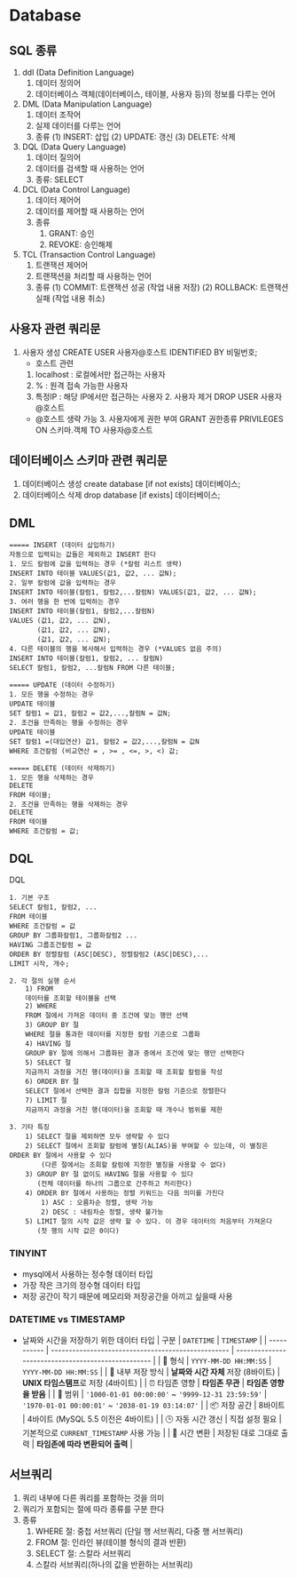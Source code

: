 # Database

## SQL 종류
1. ddl (Data Definition Language)
    1) 데이터 정의어
    2) 데이터베이스 객체(데이터베이스, 테이블, 사용자 등)의 정보를 다루는 언어
2. DML (Data Manipulation Language)
    1) 데이터 조작어
    2) 실제 데이터를 다루는 언어
    3) 종류
       (1) INSERT: 삽입
       (2) UPDATE: 갱신
       (3) DELETE: 삭제
3. DQL (Data Query Language)
    1) 데이터 질의어
    2) 데이터를 검색할 때 사용하는 언어
    3) 종류: SELECT
4. DCL (Data Control Language)
    1) 데이터 제어어
    2) 데이터를 제어할 때 사용하는 언어
    3) 종류
        1) GRANT: 승인
        2) REVOKE: 승인해제
5. TCL (Transaction Control Language)
    1) 트랜잭션 제어어
    2) 트랜잭션을 처리할 때 사용하는 언어
    3) 종류
       (1) COMMIT: 트랜잭션 성공 (작업 내용 저장)
       (2) ROLLBACK: 트랜잭션 실패 (작업 내용 취소)

## 사용자 관련 쿼리문
  1. 사용자 생성
        CREATE USER 사용자@호스트 IDENTIFIED BY 비밀번호;
        * 호스트 관련
        1) localhost : 로컬에서만 접근하는 사용자
        2) %         : 원격 접속 가능한 사용자
        3) 특정IP    : 해당 IP에서만 접근하는 사용자
    2. 사용자 제거
        DROP USER 사용자@호스트
        * @호스트 생략 가능
    3. 사용자에게 권한 부여
        GRANT 권한종류 PRIVILEGES ON 스키마.객체 TO 사용자@호스트

## 데이터베이스 스키마 관련 쿼리문
1. 데이터베이스 생성
  create database [if not exists] 데이터베이스;
2. 데이터베이스 삭제
  drop database [if exists] 데이터베이스;

## DML

    ===== INSERT (데이터 삽입하기)
    자동으로 입력되는 값들은 제외하고 INSERT 한다
    1. 모드 칼럼에 값을 입력하는 경우 (*칼럼 리스트 생략) 
    INSERT INTO 테이블 VALUES(값1, 값2, ... 값N);
    2. 일부 칼럼에 값을 입력하는 경우
    INSERT INTO 테이블(칼럼1, 칼럼2,...칼럼N) VALUES(값1, 값2, ... 값N);
    3. 여러 행을 한 번에 입력하는 경우
    INSERT INTO 테이블(칼럼1, 칼럼2,...칼럼N)
    VALUES (값1, 값2, ... 값N),
           (값1, 값2, ... 값N),
           (값1, 값2, ... 값N);
    4. 다른 테이블의 행을 복사해서 입력하는 경우 (*VALUES 없음 주의)
    INSERT INTO 테이블(칼럼1, 칼럼2, ... 칼럼N)
    SELECT 칼럼1, 칼럼2, ...칼럼N FROM 다른 테이블;
    
    ===== UPDATE (데이터 수정하기)
    1. 모든 행을 수정하는 경우
    UPDATE 테이블
    SET 칼럼1 = 값1, 칼럼2 = 값2,...,칼럼N = 값N;
    2. 조건을 만족하는 행을 수정하는 경우
    UPDATE 테이블
    SET 칼럼1 =(대입연산) 값1, 칼럼2 = 값2,...,칼럼N = 값N
    WHERE 조건칼럼 (비교연산 = , >= , <=, >, <) 값;
    
    ===== DELETE (데이터 삭제하기)
    1. 모든 행을 삭제하는 경우
    DELETE 
    FROM 테이블;
    2. 조건을 만족하는 행을 삭제하는 경우
    DELETE
    FROM 테이블
    WHERE 조건칼럼 = 값;
## DQL
DQL
    
    1. 기본 구조
    SELECT 칼럼1, 칼럼2, ...
    FROM 테이블
    WHERE 조건칼럼 = 값
    GROUP BY 그룹화칼럼1, 그룹화칼럼2 ...
    HAVING 그룹조건칼럼 = 값
    ORDER BY 정렬칼럼 (ASC|DESC), 정렬칼럼2 (ASC|DESC),...
    LIMIT 시작, 개수;

    2. 각 절의 실행 순서
        1) FROM
        데이터를 조회할 테이블을 선택
        2) WHERE
        FROM 절에서 가져온 데이터 중 조건에 맞는 행만 선택
        3) GROUP BY 절
        WHERE 절을 통과한 데이터를 지정한 칼럼 기준으로 그룹화
        4) HAVING 절
        GROUP BY 절에 의해서 그룹화된 결과 중에서 조건에 맞는 행만 선택한다
        5) SELECT 절
        지금까지 과정을 거친 행(데이터)을 조회할 때 조회할 칼럼을 작성
        6) ORDER BY 절
        SELECT 절에서 선택한 결과 집합을 지정한 칼럼 기준으로 정렬한다
        7) LIMIT 절
        지금까지 과정을 거친 행(데이터)을 조회할 때 개수나 범위를 제한
        
    3. 기타 특징
        1) SELECT 절을 제외하면 모두 생략할 수 있다
        2) SELECT 절에서 조회할 칼럼에 별칭(ALIAS)을 부여할 수 있는데, 이 별칭은 ORDER BY 절에서 사용할 수 있다
            (다른 절에서는 조회할 칼럼에 지정한 별칭을 사용할 수 없다)
        3) GROUP BY 절 없이도 HAVING 절을 사용할 수 있다
           (전체 데이터를 하나의 그룹으로 간주하고 처리한다)
        4) ORDER BY 절에서 사용하는 정렬 키워드는 다음 의미를 가진다
            1) ASC : 오름차순 정렬, 생략 가능
            2) DESC : 내림차순 정렬, 생략 불가능
        5) LIMIT 절의 시작 값은 생략 할 수 있다. 이 경우 데이터의 처음부터 가져온다 
           (첫 행의 시작 값은 0이다)

### TINYINT
- mysql에서 사용하는 정수형 데이터 타입
- 가장 작은 크기의 정수형 데이터 타입
- 저장 공간이 작기 때문에 메모리와 저장공간을 아끼고 싶을때 사용

### DATETIME vs TIMESTAMP
- 날짜와 시간을 저장하기 위한 데이터 타입
| 구분          | `DATETIME`                                         | `TIMESTAMP`                                        |
| ----------- | -------------------------------------------------- | -------------------------------------------------- |
| 📅 형식       | `YYYY-MM-DD HH:MM:SS`                              | `YYYY-MM-DD HH:MM:SS`                              |
| 🧠 내부 저장 방식 | **날짜와 시간 자체** 저장 (8바이트)                            | **UNIX 타임스탬프**로 저장 (4바이트)                          |
| ⏰ 타임존 영향    | **타임존 무관**                                         | **타임존 영향을 받음**                                     |
| 📆 범위       | `'1000-01-01 00:00:00'` \~ `'9999-12-31 23:59:59'` | `'1970-01-01 00:00:01'` \~ `'2038-01-19 03:14:07'` |
| 📦 저장 공간    | 8바이트                                               | 4바이트 (MySQL 5.5 이전은 4바이트)                          |
| 🕒 자동 시간 갱신 | 직접 설정 필요                                           | 기본적으로 `CURRENT_TIMESTAMP` 사용 가능                    |
| 🔄 시간 변환    | 저장된 대로 그대로 출력                                      | **타임존에 따라 변환되어 출력**                                |



## 서브쿼리
1. 쿼리 내부에 다른 쿼리를 포함하는 것을 의미
2. 쿼리가 포함되는 절에 따라 종류를 구분 한다
3. 종류
    1) WHERE 절: 중첩 서브쿼리 (단일 행 서브쿼리, 다중 행 서브쿼리)
    2) FROM 절: 인라인 뷰(테이블 형식의 결과 반환)
    3) SELECT 절: 스칼라 서브쿼리
    4) 스칼라 서브쿼리(하나의 값을 반환하는 서브쿼리)


